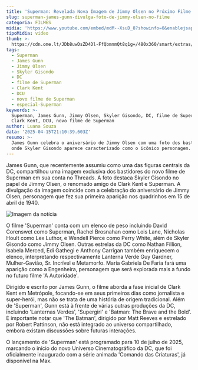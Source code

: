 ```yaml
---
title: 'Superman: Revelada Nova Imagem de Jimmy Olsen no Próximo Filme'
slug: superman-james-gunn-divulga-foto-de-jimmy-olsen-no-filme
categoria: FILMES
midia: 'https://www.youtube.com/embed/mdM--XsuD_8?showinfo=0&enablejsapi=1'
tipoMidia: video
thumb: >-
  https://cdn.ome.lt/JDb8uwDsZD4Dl-FfQbmnmQt8q1g=/480x360/smart/extras/conteudos/01_g9Ri74z.jpg
tags:
  - Superman
  - James Gunn
  - Jimmy Olsen
  - Skyler Gisondo
  - DC
  - filme de Superman
  - Clark Kent
  - DCU
  - novo filme de Superman
  - especial-Superman
keywords: >-
  Superman, James Gunn, Jimmy Olsen, Skyler Gisondo, DC, filme de Superman,
  Clark Kent, DCU, novo filme de Superman
author: Luana Souza
data: '2025-04-15T21:10:39.603Z'
resumo: >-
  James Gunn celebra o aniversário de Jimmy Olsen com uma foto dos bastidores,
  onde Skyler Gisondo aparece caracterizado como o icônico personagem.
---
```


James Gunn, que recentemente assumiu como uma das figuras centrais da DC, compartilhou uma imagem exclusiva dos bastidores do novo filme de Superman em sua conta no Threads. A foto destaca Skyler Gisondo no papel de Jimmy Olsen, o renomado amigo de Clark Kent e Superman. A divulgação da imagem coincide com a celebração do aniversário de Jimmy Olsen, personagem que fez sua primeira aparição nos quadrinhos em 15 de abril de 1940.

![Imagem da notícia](https://cdn.ome.lt/UyqMXY0LQlp0AAXSUZBmNWd1_Wo=/fit-in/837x500/smart/uploads/conteudo/fotos/Captura_de_tela_2025-04-15_172521.png)

O filme 'Superman' conta com um elenco de peso incluindo David Corenswet como Superman, Rachel Brosnahan como Lois Lane, Nicholas Hoult como Lex Luthor, e Wendell Pierce como Perry White, além de Skyler Gisondo como Jimmy Olsen. Outras estrelas da DC como Nathan Fillion, Isabela Merced, Edi Gathegi e Anthony Carrigan também enriquecem o elenco, interpretando respectivamente Lanterna Verde Guy Gardner, Mulher-Gavião, Sr. Incrível e Metamorfo. María Gabriela De Faria fará uma aparição como a Engenheira, personagem que será explorada mais a fundo no futuro filme 'A Autoridade'.

Dirigido e escrito por James Gunn, o filme aborda a fase inicial de Clark Kent em Metrópole, focando-se em seus primeiros dias como jornalista e super-herói, mas não se trata de uma história de origem tradicional. Além de 'Superman', Gunn está à frente de várias outras produções da DC, incluindo 'Lanternas Verdes', 'Supergirl' e 'Batman: The Brave and the Bold'. É importante notar que 'The Batman', dirigido por Matt Reeves e estrelado por Robert Pattinson, não está integrado ao universo compartilhado, embora existam discussões sobre futuras interações.

O lançamento de 'Superman' está programado para 10 de julho de 2025, marcando o início do novo Universo Cinematográfico da DC, que foi oficialmente inaugurado com a série animada 'Comando das Criaturas', já disponível na Max.

